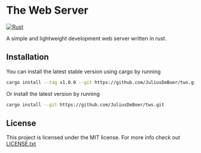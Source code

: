 # The Web Server

[![Rust](https://github.com/JuliusDeBoer/tws/actions/workflows/rust.yml/badge.svg)](https://github.com/JuliusDeBoer/tws/actions/workflows/rust.yml)

A simple and lightweight development web server written in rust.

## Installation

You can install the latest stable version using cargo by running

```sh
cargo install --tag v1.0.0 --git https://github.com/JuliusDeBoer/tws.git
```

Or install the latest version by running

```sh
cargo install --git https://github.com/JuliusDeBoer/tws.git
```

## License

This project is licensed under the MIT license. For more info check out
[LICENSE.txt](LICENSE.txt)
